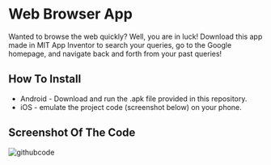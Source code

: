 # Web Browser App
Wanted to browse the web quickly? Well, you are in luck! Download this app made in MIT App Inventor to search your queries, go to the Google homepage, and navigate back and forth from your past queries!

## How To Install

- Android - Download and run the .apk file provided in this repository.
- iOS - emulate the project code (screenshot below) on your phone.

## Screenshot Of The Code

![githubcode](https://user-images.githubusercontent.com/68993968/162018740-58d8825c-fa38-44a9-9db9-7458033a2410.png)
